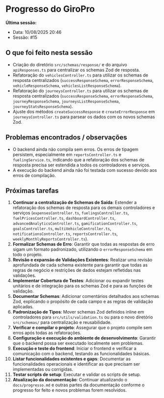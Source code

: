 # Progresso do GiroPro

**Última sessão:**
- Data: 10/08/2025 20:46
- Sessão: #15

## O que foi feito nesta sessão
- Criação do diretório `src/schemas/response/` e do arquivo `apiResponses.ts` para centralizar os schemas Zod de resposta.
- Refatoração do `vehiclesController.ts` para utilizar os schemas de resposta centralizados (`successResponseSchema`, `errorResponseSchema`, `vehicleResponseSchema`, `vehiclesListResponseSchema`).
- Refatoração do `journeysController.ts` para utilizar os schemas de resposta centralizados (`successResponseSchema`, `errorResponseSchema`, `journeyResponseSchema`, `journeysListResponseSchema`, `journeyStatsResponseSchema`).
- Ajuste dos métodos `createSuccessResponse` e `createErrorResponse` em `journeysController.ts` para parsear os dados com os novos schemas Zod.

## Problemas encontrados / observações
- O backend ainda não compila sem erros. Os erros de tipagem persistem, especialmente em `reportsController.ts` e `fuelingService.ts`, indicando que a refatoração dos schemas de resposta precisa ser estendida a todos os controladores e serviços.
- A execução do backend ainda não foi testada com sucesso devido aos erros de compilação.

## Próximas tarefas
1. **Continuar a centralização de Schemas de Saída**: Estender a refatoração dos schemas de resposta para os demais controladores e serviços (`expensesController.ts`, `fuelingsController.ts`, `fuelPricesController.ts`, `dashboardController.ts`, `advancedAnalyticsController.ts`, `gamificationController.ts`, `goalsController.ts`, `multiVehicleController.ts`, `notificationsController.ts`, `reportsController.ts`, `weeklyMonthlyReportsController.ts`).
2. **Formalizar Schemas de Erro**: Garantir que todas as respostas de erro sigam um formato padronizado, utilizando o `errorResponseSchema` em todo o projeto.
3. **Revisão e expansão de Validações Existentes**: Realizar uma revisão aprofundada de cada schema existente para garantir que todas as regras de negócio e restrições de dados estejam refletidas nas validações.
4. **Implementar Cobertura de Testes**: Adicionar ou expandir testes unitários e de integração para os schemas Zod e para as funções de validação.
5. **Documentar Schemas**: Adicionar comentários detalhados aos schemas Zod, explicando o propósito de cada campo e as regras de validação aplicadas.
6. **Padronização de Tipos**: Mover schemas Zod definidos inline em controladores para `src/utils/validation.ts` ou para o novo diretório `src/schemas/` para centralização e reusabilidade.
7. **Verificar e compilar o projeto**: Assegurar que o projeto compile sem erros após todas as refatorações.
8. **Configuração e execução do ambiente de desenvolvimento**: Garantir que o backend possa ser executado localmente sem problemas.
9. **Execução e teste do frontend**: Iniciar o frontend e verificar a comunicação com o backend, testando as funcionalidades básicas.
10. **Listar funcionalidades existentes e gaps**: Documentar as funcionalidades operacionais e identificar as que precisam ser implementadas ou corrigidas.
11. **Testar scripts de setup**: Executar e validar os scripts de setup.
12. **Atualização da documentação**: Continuar atualizando o `docs/progresso.md` e outras partes da documentação conforme o progresso for feito e novos problemas forem resolvidos.



